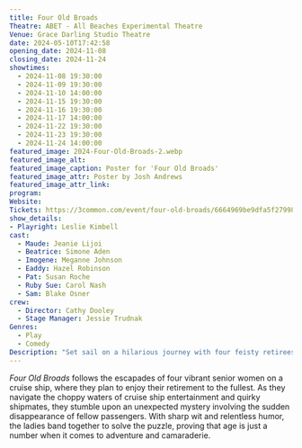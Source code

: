 ```yaml
---
title: Four Old Broads
Theatre: ABET - All Beaches Experimental Theatre
Venue: Grace Darling Studio Theatre
date: 2024-05-10T17:42:58
opening_date: 2024-11-08
closing_date: 2024-11-24
showtimes:
  - 2024-11-08 19:30:00
  - 2024-11-09 19:30:00
  - 2024-11-10 14:00:00
  - 2024-11-15 19:30:00
  - 2024-11-16 19:30:00
  - 2024-11-17 14:00:00
  - 2024-11-22 19:30:00
  - 2024-11-23 19:30:00
  - 2024-11-24 14:00:00
featured_image: 2024-Four-Old-Broads-2.webp
featured_image_alt: 
featured_image_caption: Poster for 'Four Old Broads'
featured_image_attr: Poster by Josh Andrews
featured_image_attr_link: 
program:
Website: 
Tickets: https://3common.com/event/four-old-broads/6664969be9dfa5f27998863f
show_details: 
- Playright: Leslie Kimbell
cast:
  - Maude: Jeanie Lijoi
  - Beatrice: Simone Aden
  - Imogene: Meganne Johnson
  - Eaddy: Hazel Robinson
  - Pat: Susan Roche
  - Ruby Sue: Carol Nash
  - Sam: Blake Osner
crew:
  - Director: Cathy Dooley
  - Stage Manager: Jessie Trudnak
Genres:
  - Play
  - Comedy
Description: "Set sail on a hilarious journey with four feisty retirees who embark on a high-seas adventure that tests their friendship and uncovers a mystery."
---
```

*Four Old Broads* follows the escapades of four vibrant senior women on a cruise ship, where they plan to enjoy their retirement to the fullest. As they navigate the choppy waters of cruise ship entertainment and quirky shipmates, they stumble upon an unexpected mystery involving the sudden disappearance of fellow passengers. With sharp wit and relentless humor, the ladies band together to solve the puzzle, proving that age is just a number when it comes to adventure and camaraderie.
